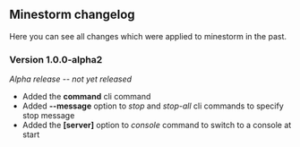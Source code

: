 ## Minestorm changelog

Here you can see all changes which were applied to minestorm in the past.

### Version 1.0.0-alpha2

*Alpha release -- not yet released*

* Added the **command** cli command
* Added **--message** option to *stop* and *stop-all* cli commands to specify stop message
* Added the **[server]** option to *console* command to switch to a console at start